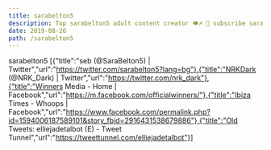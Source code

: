 ```yaml
---
title: sarabelton5
description: Top sarabelton5 adult content creator 👁♐️ 👑 subscribe sarabelton5 to my porn site below IG sarabelton5
date: 2019-08-26
path: /sarabelton5
---
```


sarabelton5
[{"title":"seb (@SaraBelton5) | Twitter","url":"https://twitter.com/sarabelton5?lang=bg"},{"title":"NRKDark (@NRK_Dark) | Twitter","url":"https://twitter.com/nrk_dark"},{"title":"Winners Media - Home | Facebook","url":"https://m.facebook.com/officialwinners/"},{"title":"Ibiza Times - Whoops | Facebook","url":"https://www.facebook.com/permalink.php?id=1594006187589101&story_fbid=2916431538679886"},{"title":"Old Tweets: elliejadetalbot (E) - Tweet Tunnel","url":"https://tweettunnel.com/elliejadetalbot"}]

